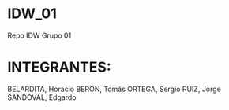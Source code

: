 # IDW_01
Repo IDW Grupo 01

INTEGRANTES:
============

BELARDITA, Horacio
BERÓN, Tomás
ORTEGA, Sergio
RUIZ, Jorge
SANDOVAL, Edgardo
